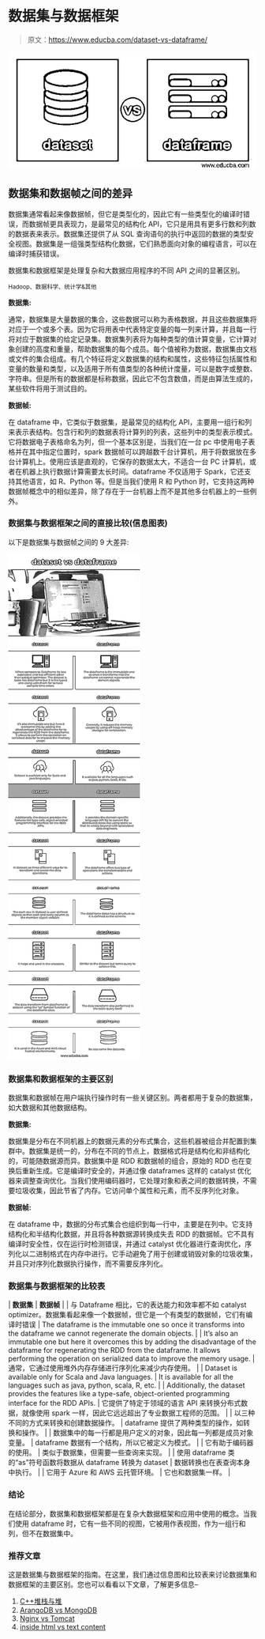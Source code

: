 # 数据集与数据框架

> 原文：<https://www.educba.com/dataset-vs-dataframe/>

![dataset vs dataframe](img/03db0ea0032715e988702a96c654cd9e.png)



## 数据集和数据帧之间的差异

数据集通常看起来像数据帧，但它是类型化的，因此它有一些类型化的编译时错误，而数据帧更具表现力，是最常见的结构化 API，它只是用具有更多行数和列数的数据表来表示。数据集还提供了从 SQL 查询语句的执行中返回的数据的类型安全视图。数据集是一组强类型结构化数据，它们熟悉面向对象的编程语言，可以在编译时捕获错误。

数据集和数据框架是处理复杂和大数据应用程序的不同 API 之间的显著区别。

<small>Hadoop、数据科学、统计学&其他</small>

**数据集:**

通常，数据集是大量数据的集合，这些数据可以称为表格数据，并且这些数据集将对应于一个或多个表。因为它将用表中代表特定变量的每一列来计算，并且每一行将对应于数据集的给定记录集。数据集列表将为每种类型的值计算变量，它计算对象创建的高度和重量，帮助数据集的每个成员。每个值被称为数据，数据集由文档或文件的集合组成。有几个特征将定义数据集的结构和属性，这些特征包括属性和变量的数量和类型，以及适用于所有值类型的各种统计度量，可以是数字或整数、字符串。但是所有的数据都是标称数据，因此它不包含数值，而是由算法生成的，某些软件将用于测试目的。

**数据帧:**

在 dataframe 中，它类似于数据集，是最常见的结构化 API，主要用一组行和列来表示表结构。包含行和列的数据表将计算列的列表，这些列中的类型表示模式。它将数据电子表格命名为列，但一个基本区别是，当我们在一台 pc 中使用电子表格并在其中指定位置时，spark 数据帧可以跨越数千台计算机，用于将数据放在多台计算机上。使用应该是直观的，它保存的数据太大，不适合一台 PC 计算机，或者在机器上执行数据计算需要太长时间。dataframe 不仅适用于 Spark，它还支持其他语言，如 R、Python 等。但是当我们使用 R 和 Python 时，它支持这两种数据帧概念中的相似差异，除了存在于一台机器上而不是其他多台机器上的一些例外。

### 数据集与数据框架之间的直接比较(信息图表)

以下是数据集与数据帧之间的 9 大差异:

![dataset-vs-dataframe-info](img/7ee1b913a526688f779efbd767ed4871.png)



### 数据集和数据框架的主要区别

数据集和数据帧在用户端执行操作时有一些关键区别。两者都用于复杂的数据集，如大数据和其他数据结构。

**数据集:**

数据集是分布在不同机器上的数据元素的分布式集合，这些机器被组合并配置到集群中。数据集是统一的，分布在不同的节点上，数据格式将是结构化和非结构化的，可能随数据源而异。数据集中是 RDD 和数据帧的组合，原始的 RDD 也在变换后重新生成。它是编译时安全的，并通过像 dataframes 这样的 catalyst 优化器来调整查询优化。当我们使用编码器时，它处理对象和表之间的数据转换，不需要垃圾收集，因此节省了内存。它访问单个属性和元素，而不反序列化对象。

**数据帧:**

在 dataframe 中，数据的分布式集合也组织到每一行中，主要是在列中。它支持结构化和半结构化数据，并且将各种数据源转换成失去 RDD 的数据帧。它不具有编译时安全性，仅在运行时检测错误，并通过 catalyst 优化器进行查询优化，序列化以二进制格式在内存中进行。它手动避免了用于创建或销毁对象的垃圾收集，并且只对序列化数据执行操作，而不需要反序列化。

### 数据集与数据框架的比较表

| **数据集** | **数据帧** |
| 与 Dataframe 相比，它的表达能力和效率都不如 catalyst optimizer。数据集看起来像一个数据帧，但它是一个有类型的数据帧，它们有编译时错误 | The dataframe is the immutable one so once it transforms into the dataframe we cannot regenerate the domain objects. |
| It’s also an immutable one but here it overcomes this by adding the disadvantage of the dataframe for regenerating the RDD from the dataframe. It allows performing the operation on serialized data to improve the memory usage. | 通常，它通过使用堆外内存存储进行序列化来减少内存使用。 |
| Dataset is available only for Scala and Java languages. | It is available for all the languages such as java, python, scala, R, etc. |
| Additionally, the dataset provides the features like a type-safe, object-oriented programming interface for the RDD APIs. | 它提供了特定于领域的语言 API 来转换分布式数据，就像使用 spark 一样，因此它远远超出了专业数据工程师的范围。 |
| 以三种不同的方式来转换和创建数据操作。 | dataframe 提供了两种类型的操作，如转换和操作。 |
| 数据集中的每一行都是用户定义的对象，因此每一列都是成员对象变量。 | dataframe 数据有一个结构，所以它被定义为模式。 |
| 它有助于编码器的使用。 | 类似于数据集，但需要一些查询来实现。 |
| 使用 dataframe 类的“as”符号函数将数据从 dataframe 转换为 dataset | 数据转换也在表查询本身中执行。 |
| 它用于 Azure 和 AWS 云托管环境。 | 它也和数据集一样。 |

### 结论

在结论部分，数据集和数据框架都是在复杂大数据框架和应用中使用的概念。当我们使用 dataframe 时，它有一些不同的视图，它被用作表视图，作为一组行和列，但不在数据集中。

### 推荐文章

这是数据集与数据框架的指南。在这里，我们通过信息图和比较表来讨论数据集和数据框架的主要区别。您也可以看看以下文章，了解更多信息–

1.  [C++堆栈与堆](https://www.educba.com/c-stack-vs-heap/)
2.  [ArangoDB vs MongoDB](https://www.educba.com/arangodb-vs-mongodb/)
3.  [Nginx vs Tomcat](https://www.educba.com/nginx-vs-tomcat/)
4.  [inside html vs text content](https://www.educba.com/innerhtml-vs-textcontent/)





